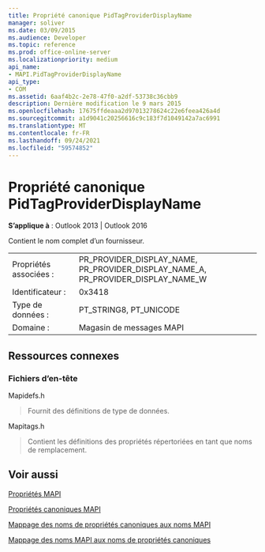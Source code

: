 ```yaml
---
title: Propriété canonique PidTagProviderDisplayName
manager: soliver
ms.date: 03/09/2015
ms.audience: Developer
ms.topic: reference
ms.prod: office-online-server
ms.localizationpriority: medium
api_name:
- MAPI.PidTagProviderDisplayName
api_type:
- COM
ms.assetid: 6aaf4b2c-2e78-47f0-a2df-53738c36cbb9
description: Dernière modification le 9 mars 2015
ms.openlocfilehash: 17675ffdeaaa2d97013278624c22e6feea426a4d
ms.sourcegitcommit: a1d9041c20256616c9c183f7d1049142a7ac6991
ms.translationtype: MT
ms.contentlocale: fr-FR
ms.lasthandoff: 09/24/2021
ms.locfileid: "59574852"
---
```

# <a name="pidtagproviderdisplayname-canonical-property"></a>Propriété canonique PidTagProviderDisplayName

  
  
**S’applique à** : Outlook 2013 | Outlook 2016 
  
Contient le nom complet d’un fournisseur.
  
|||
|:-----|:-----|
|Propriétés associées :  <br/> |PR_PROVIDER_DISPLAY_NAME, PR_PROVIDER_DISPLAY_NAME_A, PR_PROVIDER_DISPLAY_NAME_W  <br/> |
|Identificateur :  <br/> |0x3418  <br/> |
|Type de données :  <br/> |PT_STRING8, PT_UNICODE  <br/> |
|Domaine :  <br/> |Magasin de messages MAPI  <br/> |
   
## <a name="related-resources"></a>Ressources connexes

### <a name="header-files"></a>Fichiers d’en-tête

Mapidefs.h
  
> Fournit des définitions de type de données.
    
Mapitags.h
  
> Contient les définitions des propriétés répertoriées en tant que noms de remplacement.
    
## <a name="see-also"></a>Voir aussi



[Propriétés MAPI](mapi-properties.md)
  
[Propriétés canoniques MAPI](mapi-canonical-properties.md)
  
[Mappage des noms de propriétés canoniques aux noms MAPI](mapping-canonical-property-names-to-mapi-names.md)
  
[Mappage des noms MAPI aux noms de propriétés canoniques](mapping-mapi-names-to-canonical-property-names.md)

